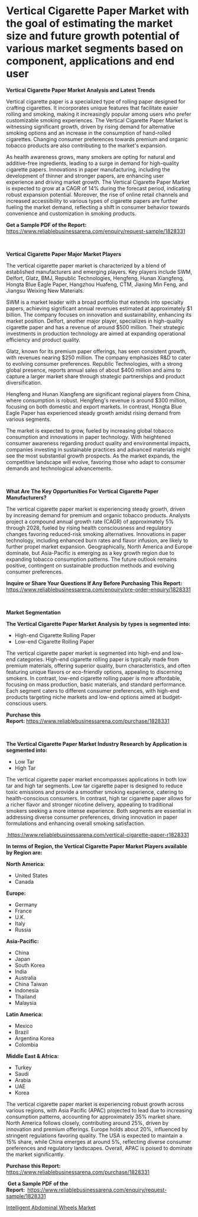 <p><h1>Vertical Cigarette Paper Market with the goal of estimating the market size and future growth potential of various market segments based on component, applications and end user</h1></p><p><strong>Vertical Cigarette Paper Market Analysis and Latest Trends</strong></p>
<p><p>Vertical cigarette paper is a specialized type of rolling paper designed for crafting cigarettes. It incorporates unique features that facilitate easier rolling and smoking, making it increasingly popular among users who prefer customizable smoking experiences. The Vertical Cigarette Paper Market is witnessing significant growth, driven by rising demand for alternative smoking options and an increase in the consumption of hand-rolled cigarettes. Changing consumer preferences towards premium and organic tobacco products are also contributing to the market's expansion.</p><p>As health awareness grows, many smokers are opting for natural and additive-free ingredients, leading to a surge in demand for high-quality cigarette papers. Innovations in paper manufacturing, including the development of thinner and stronger papers, are enhancing user experience and driving market growth. The Vertical Cigarette Paper Market is expected to grow at a CAGR of 14% during the forecast period, indicating robust expansion potential. Moreover, the rise of online retail channels and increased accessibility to various types of cigarette papers are further fueling the market demand, reflecting a shift in consumer behavior towards convenience and customization in smoking products.</p></p>
<p><strong>Get a Sample PDF of the Report:&nbsp;</strong> <a href="https://www.reliablebusinessarena.com/enquiry/request-sample/1828331?utm_campaign=2136&utm_medium=2&utm_source=Github&utm_content=ia&utm_term=09022025&utm_id=vertical-cigarette-paper">https://www.reliablebusinessarena.com/enquiry/request-sample/1828331</a></p>
<p>&nbsp;</p>
<p><strong>Vertical Cigarette Paper Major Market Players</strong></p>
<p><p>The vertical cigarette paper market is characterized by a blend of established manufacturers and emerging players. Key players include SWM, Delfort, Glatz, BMJ, Republic Technologies, Hengfeng, Hunan Xiangfeng, Hongta Blue Eagle Paper, Hangzhou Huafeng, CTM, Jiaxing Min Feng, and Jiangsu Weixing New Materials.</p><p>SWM is a market leader with a broad portfolio that extends into specialty papers, achieving significant annual revenues estimated at approximately $1 billion. The company focuses on innovation and sustainability, enhancing its market position. Delfort, another major player, specializes in high-quality cigarette paper and has a revenue of around $500 million. Their strategic investments in production technology are aimed at expanding operational efficiency and product quality.</p><p>Glatz, known for its premium paper offerings, has seen consistent growth, with revenues nearing $250 million. The company emphasizes R&D to cater to evolving consumer preferences. Republic Technologies, with a strong global presence, reports annual sales of about $400 million and aims to capture a larger market share through strategic partnerships and product diversification.</p><p>Hengfeng and Hunan Xiangfeng are significant regional players from China, where consumption is robust. Hengfeng's revenue is around $300 million, focusing on both domestic and export markets. In contrast, Hongta Blue Eagle Paper has experienced steady growth amidst rising demand from various segments.</p><p>The market is expected to grow, fueled by increasing global tobacco consumption and innovations in paper technology. With heightened consumer awareness regarding product quality and environmental impacts, companies investing in sustainable practices and advanced materials might see the most substantial growth prospects. As the market expands, the competitive landscape will evolve, favoring those who adapt to consumer demands and technological advancements.</p></p>
<p>&nbsp;</p>
<p><strong>What Are The Key Opportunities For Vertical Cigarette Paper Manufacturers?</strong></p>
<p><p>The vertical cigarette paper market is experiencing steady growth, driven by increasing demand for premium and organic tobacco products. Analysts project a compound annual growth rate (CAGR) of approximately 5% through 2028, fueled by rising health consciousness and regulatory changes favoring reduced-risk smoking alternatives. Innovations in paper technology, including enhanced burn rates and flavor infusion, are likely to further propel market expansion. Geographically, North America and Europe dominate, but Asia-Pacific is emerging as a key growth region due to expanding tobacco consumption patterns. The future outlook remains positive, contingent on sustainable production methods and evolving consumer preferences.</p></p>
<p><strong>Inquire or Share Your Questions If Any Before Purchasing This Report:</strong> <a href="https://www.reliablebusinessarena.com/enquiry/pre-order-enquiry/1828331?utm_campaign=2136&utm_medium=2&utm_source=Github&utm_content=ia&utm_term=09022025&utm_id=vertical-cigarette-paper">https://www.reliablebusinessarena.com/enquiry/pre-order-enquiry/1828331</a></p>
<p>&nbsp;</p>
<p><strong>Market Segmentation</strong></p>
<p><strong>The Vertical Cigarette Paper Market Analysis by types is segmented into:</strong></p>
<p><ul><li>High-end Cigarette Rolling Paper</li><li>Low-end Cigarette Rolling Paper</li></ul></p>
<p><p>The vertical cigarette paper market is segmented into high-end and low-end categories. High-end cigarette rolling paper is typically made from premium materials, offering superior quality, burn characteristics, and often featuring unique flavors or eco-friendly options, appealing to discerning smokers. In contrast, low-end cigarette rolling paper is more affordable, focusing on mass production, basic materials, and standard performance. Each segment caters to different consumer preferences, with high-end products targeting niche markets and low-end options aimed at budget-conscious users.</p></p>
<p><strong>Purchase this Report:&nbsp;</strong><a href="https://www.reliablebusinessarena.com/purchase/1828331?utm_campaign=2136&utm_medium=2&utm_source=Github&utm_content=ia&utm_term=09022025&utm_id=vertical-cigarette-paper">https://www.reliablebusinessarena.com/purchase/1828331</a></p>
<p>&nbsp;</p>
<p><strong>The Vertical Cigarette Paper Market Industry Research by Application is segmented into:</strong></p>
<p><ul><li>Low Tar</li><li>High Tar</li></ul></p>
<p><p>The vertical cigarette paper market encompasses applications in both low tar and high tar segments. Low tar cigarette paper is designed to reduce toxic emissions and provide a smoother smoking experience, catering to health-conscious consumers. In contrast, high tar cigarette paper allows for a richer flavor and stronger nicotine delivery, appealing to traditional smokers seeking a more intense experience. Both segments are essential in addressing diverse consumer preferences, driving innovation in paper formulations and enhancing overall smoking satisfaction.</p></p>
<p><a href="https://www.reliablebusinessarena.com/vertical-cigarette-paper-r1828331?utm_campaign=2136&utm_medium=2&utm_source=Github&utm_content=ia&utm_term=09022025&utm_id=vertical-cigarette-paper">&nbsp;https://www.reliablebusinessarena.com/vertical-cigarette-paper-r1828331</a></p>
<p><strong>In terms of Region, the Vertical Cigarette Paper Market Players available by Region are:</strong></p>
<p>
    <p> <strong> North America: </strong>
        <ul>
            <li>United States</li>
            <li>Canada</li>
        </ul>
        </p> 
    <p> <strong> Europe: </strong>
        <ul>
            <li>Germany</li>
            <li>France</li>
            <li>U.K.</li>
            <li>Italy</li>
            <li>Russia</li>
        </ul>
        </p> 
    <p> <strong> Asia-Pacific: </strong>
        <ul>
            <li>China</li>
            <li>Japan</li>
            <li>South Korea</li>
            <li>India</li>
            <li>Australia</li>
            <li>China Taiwan</li>
            <li>Indonesia</li>
            <li>Thailand</li>
            <li>Malaysia</li>
        </ul>
        </p> 
    <p> <strong> Latin America: </strong>
        <ul>
            <li>Mexico</li>
            <li>Brazil</li>
            <li>Argentina Korea</li>
            <li>Colombia</li>
        </ul>
        </p> 
    <p> <strong> Middle East & Africa: </strong>
        <ul>
            <li>Turkey</li>
            <li>Saudi</li>
            <li>Arabia</li>
            <li>UAE</li>
            <li>Korea</li>
        </ul>
    </p>
    </p>
<p><p>The vertical cigarette paper market is experiencing robust growth across various regions, with Asia Pacific (APAC) projected to lead due to increasing consumption patterns, accounting for approximately 35% market share. North America follows closely, contributing around 25%, driven by innovation and premium offerings. Europe holds about 20%, influenced by stringent regulations favoring quality. The USA is expected to maintain a 15% share, while China emerges at around 5%, reflecting diverse consumer preferences and regulatory landscapes. Overall, APAC is poised to dominate the market significantly.</p></p>
<p><strong>Purchase this Report: </strong><a href="https://www.reliablebusinessarena.com/purchase/1828331?utm_campaign=2136&utm_medium=2&utm_source=Github&utm_content=ia&utm_term=09022025&utm_id=vertical-cigarette-paper">https://www.reliablebusinessarena.com/purchase/1828331</a></p>
<p>&nbsp;<strong>Get a Sample PDF of the Report:&nbsp;&nbsp;</strong><a href="https://www.reliablebusinessarena.com/enquiry/request-sample/1828331?utm_campaign=2136&utm_medium=2&utm_source=Github&utm_content=ia&utm_term=09022025&utm_id=vertical-cigarette-paper">https://www.reliablebusinessarena.com/enquiry/request-sample/1828331</a></p>
<p><strong></strong></p>
<p><p><a href="https://github.com/tona7vba/Market-Research-Report-List-1/blob/main/intelligent-abdominal-wheels-market.md?utm_campaign=2136&utm_medium=2&utm_source=Github&utm_content=ia&utm_term=09022025&utm_id=vertical-cigarette-paper">Intelligent Abdominal Wheels Market</a></p></p>